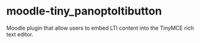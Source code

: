 # moodle-tiny_panoptoltibutton
Moodle plugin that allow users to embed LTI content into the TinyMCE rich text editor.
